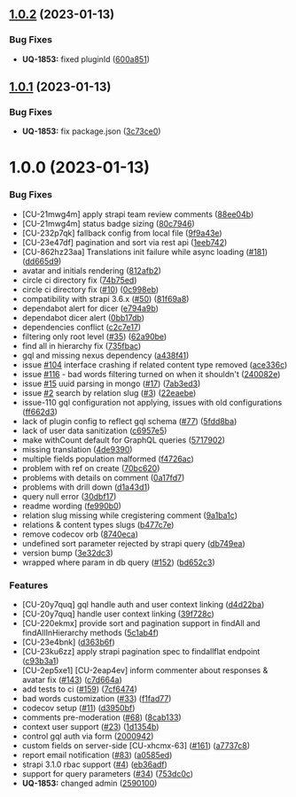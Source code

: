 ## [1.0.2](https://github.com/zrp/uqbar-strapi-plugin-comments/compare/v1.0.1...v1.0.2) (2023-01-13)


### Bug Fixes

* **UQ-1853:** fixed pluginId ([600a851](https://github.com/zrp/uqbar-strapi-plugin-comments/commit/600a851804b43e2cbcc177384612235cf011e20d))

## [1.0.1](https://github.com/zrp/uqbar-strapi-plugin-comments/compare/v1.0.0...v1.0.1) (2023-01-13)


### Bug Fixes

* **UQ-1853:** fix package.json ([3c73ce0](https://github.com/zrp/uqbar-strapi-plugin-comments/commit/3c73ce0efad9c6c5de746c96ce1ea2803c42ed8b))

# 1.0.0 (2023-01-13)


### Bug Fixes

* [CU-21mwg4m] apply strapi team review comments ([88ee04b](https://github.com/zrp/uqbar-strapi-plugin-comments/commit/88ee04b945d567973ddda9cb074cf5eafad90407))
* [CU-21mwg4m] status badge sizing ([80c7946](https://github.com/zrp/uqbar-strapi-plugin-comments/commit/80c7946fb5a4e829564e7bb436a76f610893464c))
* [CU-232p7qk] fallback config from local file ([9f9a43e](https://github.com/zrp/uqbar-strapi-plugin-comments/commit/9f9a43e724e5824dd4fd40524e9d446bc75e38cc))
* [CU-23e47df] pagination and sort via rest api ([1eeb742](https://github.com/zrp/uqbar-strapi-plugin-comments/commit/1eeb7421abe6cb642b77b96ec3acefa4109729ee))
* [CU-862hz23aa] Translations init failure while async loading ([#181](https://github.com/zrp/uqbar-strapi-plugin-comments/issues/181)) ([dd665d9](https://github.com/zrp/uqbar-strapi-plugin-comments/commit/dd665d95349c2b09ee02f1c281f7491399e60565))
* avatar and initials rendering ([812afb2](https://github.com/zrp/uqbar-strapi-plugin-comments/commit/812afb24268a1c5b9f10a611ccfeab6b59fa81e9))
* circle ci directory fix ([74b75ed](https://github.com/zrp/uqbar-strapi-plugin-comments/commit/74b75edc12843ddd842e5b98b745f76ce8786f38))
* circle ci directory fix ([#10](https://github.com/zrp/uqbar-strapi-plugin-comments/issues/10)) ([0c998eb](https://github.com/zrp/uqbar-strapi-plugin-comments/commit/0c998eb384fe8f4fb1a8ae8220819ae0a3fde96a))
* compatibility with strapi 3.6.x ([#50](https://github.com/zrp/uqbar-strapi-plugin-comments/issues/50)) ([81f69a8](https://github.com/zrp/uqbar-strapi-plugin-comments/commit/81f69a881145d60bfe785641534307c7e9fbc123))
* dependabot alert for dicer ([e794a9b](https://github.com/zrp/uqbar-strapi-plugin-comments/commit/e794a9b9802a01ad178d681b703484764b238290))
* dependabot dicer alert ([0bb17db](https://github.com/zrp/uqbar-strapi-plugin-comments/commit/0bb17db0a739e5527b0d27e8c0d91405797e3adc))
* dependencies conflict ([c2c7e17](https://github.com/zrp/uqbar-strapi-plugin-comments/commit/c2c7e17e837da6b18fdfd44a4357e2f7bafd3d9d))
* filtering only root level ([#35](https://github.com/zrp/uqbar-strapi-plugin-comments/issues/35)) ([62a90be](https://github.com/zrp/uqbar-strapi-plugin-comments/commit/62a90beabf8322019fb505e99486794448bdf0b2))
* find all in hierarchy fix ([735fbac](https://github.com/zrp/uqbar-strapi-plugin-comments/commit/735fbac92a9f528b8c58640ad8b72287577f1da4))
* gql and missing nexus dependency ([a438f41](https://github.com/zrp/uqbar-strapi-plugin-comments/commit/a438f417cc007d423143f400e1231bd628b67141))
* issue [#104](https://github.com/zrp/uqbar-strapi-plugin-comments/issues/104) interface crashing if related content type removed ([ace336c](https://github.com/zrp/uqbar-strapi-plugin-comments/commit/ace336cd6b4c7020d716bdf42efaf0f70d968bce))
* issue [#116](https://github.com/zrp/uqbar-strapi-plugin-comments/issues/116) - bad words filtering turned on when it shouldn't ([240082e](https://github.com/zrp/uqbar-strapi-plugin-comments/commit/240082ecc3b07d99fdc0ccbdcdc923a8e874267c))
* issue [#15](https://github.com/zrp/uqbar-strapi-plugin-comments/issues/15) uuid parsing in mongo ([#17](https://github.com/zrp/uqbar-strapi-plugin-comments/issues/17)) ([7ab3ed3](https://github.com/zrp/uqbar-strapi-plugin-comments/commit/7ab3ed36be8592ee8532e3397ded1ff835175df2))
* issue [#2](https://github.com/zrp/uqbar-strapi-plugin-comments/issues/2) search by relation slug ([#3](https://github.com/zrp/uqbar-strapi-plugin-comments/issues/3)) ([22eaebe](https://github.com/zrp/uqbar-strapi-plugin-comments/commit/22eaebec3662ac20ab34437b4d3bcf56014e8fb2))
* issue-110 gql configuration not applying, issues with old configurations ([ff662d3](https://github.com/zrp/uqbar-strapi-plugin-comments/commit/ff662d3540d61c3417604f1d1f84a0dfe0d19e0e))
* lack of plugin config to reflect gql schema ([#77](https://github.com/zrp/uqbar-strapi-plugin-comments/issues/77)) ([5fdd8ba](https://github.com/zrp/uqbar-strapi-plugin-comments/commit/5fdd8babee626a6f86e08d5b9ac9e364de259792))
* lack of user data sanitization ([c6957e5](https://github.com/zrp/uqbar-strapi-plugin-comments/commit/c6957e578be069c33e38da43b5eb2a69f6aa3f17))
* make withCount default for GraphQL queries ([5717902](https://github.com/zrp/uqbar-strapi-plugin-comments/commit/5717902aac4b9ee16941d6c0207c68ff859fb634))
* missing translation ([4de9390](https://github.com/zrp/uqbar-strapi-plugin-comments/commit/4de9390b1df87b148ebf38788f22488c7ac8f846))
* multiple fields population malformed ([f4726ac](https://github.com/zrp/uqbar-strapi-plugin-comments/commit/f4726aca227e6c18bddeaf1157aaf51a2bf12304))
* problem with ref on create ([70bc620](https://github.com/zrp/uqbar-strapi-plugin-comments/commit/70bc620daf78688201e2fb79be8d52deac1a7c88))
* problems with details on comment ([0a17fd7](https://github.com/zrp/uqbar-strapi-plugin-comments/commit/0a17fd7d72c14682521d7cf16f4673529d190e3f))
* problems with drill down ([d1a43d1](https://github.com/zrp/uqbar-strapi-plugin-comments/commit/d1a43d1a96d5e384bb763653782c9b9f2377e21f))
* query null error ([30dbf17](https://github.com/zrp/uqbar-strapi-plugin-comments/commit/30dbf17088cef3913e8f81282cdf99c3dec7ba0d))
* readme wording ([fe990b0](https://github.com/zrp/uqbar-strapi-plugin-comments/commit/fe990b0597ef85dfbaa02f7deef5a4648e09d4f1))
* relation slug missing while cregistering comment ([9a1ba1c](https://github.com/zrp/uqbar-strapi-plugin-comments/commit/9a1ba1cf5451f216124b85007d319e1e0fcadbf0))
* relations & content types slugs ([b477c7e](https://github.com/zrp/uqbar-strapi-plugin-comments/commit/b477c7e9d9cc558d684b8e95d131d3ce523e7f0c))
* remove codecov orb ([8740eca](https://github.com/zrp/uqbar-strapi-plugin-comments/commit/8740eca3436c1c83ccdfdf3c0182a6cf4bdafb3a))
* undefined sort parameter rejected by strapi query ([db749ea](https://github.com/zrp/uqbar-strapi-plugin-comments/commit/db749eaf7fef5f1430576c8461daf34d0ef0bef8))
* version bump ([3e32dc3](https://github.com/zrp/uqbar-strapi-plugin-comments/commit/3e32dc3debb8d99d62939e2948c30872c567f107))
* wrapped where param in db query ([#152](https://github.com/zrp/uqbar-strapi-plugin-comments/issues/152)) ([bd652c3](https://github.com/zrp/uqbar-strapi-plugin-comments/commit/bd652c3f6c92f73086cccbe5037541e6e7c9c137))


### Features

* [CU-20y7quq] gql handle auth and user context linking ([d4d22ba](https://github.com/zrp/uqbar-strapi-plugin-comments/commit/d4d22ba0561ed6b4a6965425214995c07fe1c56f))
* [CU-20y7quq] handle user context linking ([39f728c](https://github.com/zrp/uqbar-strapi-plugin-comments/commit/39f728c44d0258c85a8a434295c5fbd94d9e8cf2))
* [CU-220ekmx] provide sort and pagination support in findAll and findAllInHierarchy methods ([5c1ab4f](https://github.com/zrp/uqbar-strapi-plugin-comments/commit/5c1ab4f641a1b2b61d2abd6fd8f30d5aaf6618e5))
* [CU-23e4bnk] ([d363b6f](https://github.com/zrp/uqbar-strapi-plugin-comments/commit/d363b6f8ef8e4a672c59d271751a5c1548da9f33))
* [CU-23ku6zz] apply strapi pagination spec to findallflat endpoint ([c93b3a1](https://github.com/zrp/uqbar-strapi-plugin-comments/commit/c93b3a148b58a377577ce33bea21f7bb217ea3d9))
* [CU-2ep5xe1] [CU-2eap4ev] inform commenter about responses & avatar fix ([#143](https://github.com/zrp/uqbar-strapi-plugin-comments/issues/143)) ([c7d664a](https://github.com/zrp/uqbar-strapi-plugin-comments/commit/c7d664ac192b564a7a5c17ae2e74cdedf3f9dc04))
* add tests to ci ([#159](https://github.com/zrp/uqbar-strapi-plugin-comments/issues/159)) ([7cf6474](https://github.com/zrp/uqbar-strapi-plugin-comments/commit/7cf6474e396721efe06721010b2cfafa54cf45ab))
* bad words customization ([#33](https://github.com/zrp/uqbar-strapi-plugin-comments/issues/33)) ([f1fad77](https://github.com/zrp/uqbar-strapi-plugin-comments/commit/f1fad778dd6737b5e81a26ffc6ac3c65f64110f2))
* codecov setup ([#11](https://github.com/zrp/uqbar-strapi-plugin-comments/issues/11)) ([d3950bf](https://github.com/zrp/uqbar-strapi-plugin-comments/commit/d3950bf40c7bdfe802051e2e6158cdc7929c02a6))
* comments pre-moderation ([#68](https://github.com/zrp/uqbar-strapi-plugin-comments/issues/68)) ([8cab133](https://github.com/zrp/uqbar-strapi-plugin-comments/commit/8cab1337d53ee8918e815cd2154114f438b2001a))
* context user support ([#23](https://github.com/zrp/uqbar-strapi-plugin-comments/issues/23)) ([1d1354b](https://github.com/zrp/uqbar-strapi-plugin-comments/commit/1d1354bafe942e732d1ebf28574d03cebbea7044))
* control gql auth via form ([2000942](https://github.com/zrp/uqbar-strapi-plugin-comments/commit/20009426858feb0fd238394d1a7858835b59bd16))
* custom fields on server-side [CU-xhcmx-63] ([#161](https://github.com/zrp/uqbar-strapi-plugin-comments/issues/161)) ([a7737c8](https://github.com/zrp/uqbar-strapi-plugin-comments/commit/a7737c8f917768894e47425598cd3428f8081a71))
* report email notification ([#83](https://github.com/zrp/uqbar-strapi-plugin-comments/issues/83)) ([a0585ed](https://github.com/zrp/uqbar-strapi-plugin-comments/commit/a0585ed85603eedec36750b4dccdade314a980ec))
* strapi 3.1.0 rbac support ([#4](https://github.com/zrp/uqbar-strapi-plugin-comments/issues/4)) ([eb36adf](https://github.com/zrp/uqbar-strapi-plugin-comments/commit/eb36adf21e7f5333b581149954ec2d4e5c3dc39b))
* support for query parameters ([#34](https://github.com/zrp/uqbar-strapi-plugin-comments/issues/34)) ([753dc0c](https://github.com/zrp/uqbar-strapi-plugin-comments/commit/753dc0c492424de778089f54e136c4350a6b458f))
* **UQ-1853:** changed admin ([2590100](https://github.com/zrp/uqbar-strapi-plugin-comments/commit/2590100a5cd1e8b889c41425b997b4253fd3cf35))
